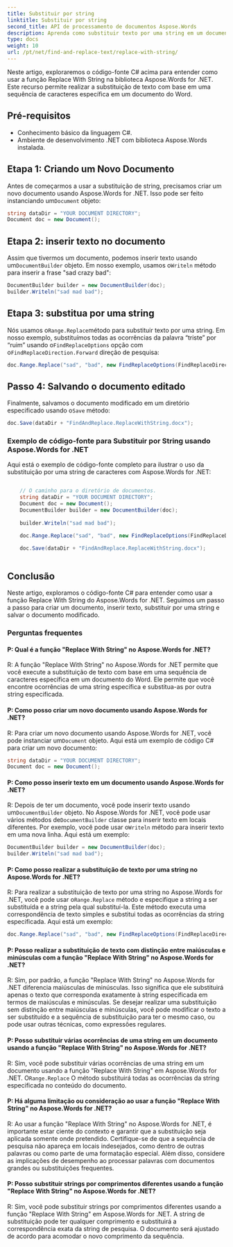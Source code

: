 ```yaml
---
title: Substituir por string
linktitle: Substituir por string
second_title: API de processamento de documentos Aspose.Words
description: Aprenda como substituir texto por uma string em um documento do Word com Aspose.Words for .NET.
type: docs
weight: 10
url: /pt/net/find-and-replace-text/replace-with-string/
---
```

Neste artigo, exploraremos o código-fonte C# acima para entender como usar a função Replace With String na biblioteca Aspose.Words for .NET. Este recurso permite realizar a substituição de texto com base em uma sequência de caracteres específica em um documento do Word.

## Pré-requisitos

- Conhecimento básico da linguagem C#.
- Ambiente de desenvolvimento .NET com biblioteca Aspose.Words instalada.

## Etapa 1: Criando um Novo Documento

 Antes de começarmos a usar a substituição de string, precisamos criar um novo documento usando Aspose.Words for .NET. Isso pode ser feito instanciando um`Document` objeto:

```csharp
string dataDir = "YOUR DOCUMENT DIRECTORY";
Document doc = new Document();
```

## Etapa 2: inserir texto no documento

 Assim que tivermos um documento, podemos inserir texto usando um`DocumentBuilder` objeto. Em nosso exemplo, usamos o`Writeln` método para inserir a frase "sad crazy bad":

```csharp
DocumentBuilder builder = new DocumentBuilder(doc);
builder.Writeln("sad mad bad");
```

## Etapa 3: substitua por uma string

 Nós usamos o`Range.Replace`método para substituir texto por uma string. Em nosso exemplo, substituímos todas as ocorrências da palavra “triste” por “ruim” usando o`FindReplaceOptions` opção com o`FindReplaceDirection.Forward` direção de pesquisa:

```csharp
doc.Range.Replace("sad", "bad", new FindReplaceOptions(FindReplaceDirection.Forward));
```

## Passo 4: Salvando o documento editado

Finalmente, salvamos o documento modificado em um diretório especificado usando o`Save` método:

```csharp
doc.Save(dataDir + "FindAndReplace.ReplaceWithString.docx");
```

### Exemplo de código-fonte para Substituir por String usando Aspose.Words for .NET

Aqui está o exemplo de código-fonte completo para ilustrar o uso da substituição por uma string de caracteres com Aspose.Words for .NET:

```csharp

	// O caminho para o diretório de documentos.
	string dataDir = "YOUR DOCUMENT DIRECTORY";
	Document doc = new Document();
	DocumentBuilder builder = new DocumentBuilder(doc);
	
	builder.Writeln("sad mad bad");

	doc.Range.Replace("sad", "bad", new FindReplaceOptions(FindReplaceDirection.Forward));

	doc.Save(dataDir + "FindAndReplace.ReplaceWithString.docx");
  
```

## Conclusão

Neste artigo, exploramos o código-fonte C# para entender como usar a função Replace With String do Aspose.Words for .NET. Seguimos um passo a passo para criar um documento, inserir texto, substituir por uma string e salvar o documento modificado.

### Perguntas frequentes

#### P: Qual é a função "Replace With String" no Aspose.Words for .NET?

R: A função "Replace With String" no Aspose.Words for .NET permite que você execute a substituição de texto com base em uma sequência de caracteres específica em um documento do Word. Ele permite que você encontre ocorrências de uma string específica e substitua-as por outra string especificada.

#### P: Como posso criar um novo documento usando Aspose.Words for .NET?

 R: Para criar um novo documento usando Aspose.Words for .NET, você pode instanciar um`Document` objeto. Aqui está um exemplo de código C# para criar um novo documento:

```csharp
string dataDir = "YOUR DOCUMENT DIRECTORY";
Document doc = new Document();
```

#### P: Como posso inserir texto em um documento usando Aspose.Words for .NET?

 R: Depois de ter um documento, você pode inserir texto usando um`DocumentBuilder` objeto. No Aspose.Words for .NET, você pode usar vários métodos de`DocumentBuilder` classe para inserir texto em locais diferentes. Por exemplo, você pode usar o`Writeln` método para inserir texto em uma nova linha. Aqui está um exemplo:

```csharp
DocumentBuilder builder = new DocumentBuilder(doc);
builder.Writeln("sad mad bad");
```

#### P: Como posso realizar a substituição de texto por uma string no Aspose.Words for .NET?

 R: Para realizar a substituição de texto por uma string no Aspose.Words for .NET, você pode usar o`Range.Replace` método e especifique a string a ser substituída e a string pela qual substituí-la. Este método executa uma correspondência de texto simples e substitui todas as ocorrências da string especificada. Aqui está um exemplo:

```csharp
doc.Range.Replace("sad", "bad", new FindReplaceOptions(FindReplaceDirection.Forward));
```

#### P: Posso realizar a substituição de texto com distinção entre maiúsculas e minúsculas com a função "Replace With String" no Aspose.Words for .NET?

R: Sim, por padrão, a função "Replace With String" no Aspose.Words for .NET diferencia maiúsculas de minúsculas. Isso significa que ele substituirá apenas o texto que corresponda exatamente à string especificada em termos de maiúsculas e minúsculas. Se desejar realizar uma substituição sem distinção entre maiúsculas e minúsculas, você pode modificar o texto a ser substituído e a sequência de substituição para ter o mesmo caso, ou pode usar outras técnicas, como expressões regulares.

#### P: Posso substituir várias ocorrências de uma string em um documento usando a função "Replace With String" no Aspose.Words for .NET?

 R: Sim, você pode substituir várias ocorrências de uma string em um documento usando a função "Replace With String" em Aspose.Words for .NET. O`Range.Replace` O método substituirá todas as ocorrências da string especificada no conteúdo do documento.

#### P: Há alguma limitação ou consideração ao usar a função "Replace With String" no Aspose.Words for .NET?

R: Ao usar a função "Replace With String" no Aspose.Words for .NET, é importante estar ciente do contexto e garantir que a substituição seja aplicada somente onde pretendido. Certifique-se de que a sequência de pesquisa não apareça em locais indesejados, como dentro de outras palavras ou como parte de uma formatação especial. Além disso, considere as implicações de desempenho ao processar palavras com documentos grandes ou substituições frequentes.

#### P: Posso substituir strings por comprimentos diferentes usando a função "Replace With String" no Aspose.Words for .NET?

R: Sim, você pode substituir strings por comprimentos diferentes usando a função "Replace With String" em Aspose.Words for .NET. A string de substituição pode ter qualquer comprimento e substituirá a correspondência exata da string de pesquisa. O documento será ajustado de acordo para acomodar o novo comprimento da sequência.